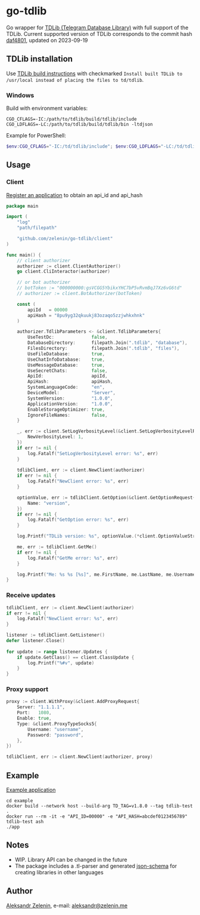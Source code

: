 # go-tdlib

Go wrapper for [TDLib (Telegram Database Library)](https://github.com/tdlib/td) with full support of the TDLib.
Current supported version of TDLib corresponds to the commit hash [daf4801](https://github.com/tdlib/td/commit/daf480138d482e7970f6d7a681d778a98f11fdd2), updated on 2023-09-19

## TDLib installation

Use [TDLib build instructions](https://tdlib.github.io/td/build.html) with checkmarked `Install built TDLib to /usr/local instead of placing the files to td/tdlib`.

### Windows

Build with environment variables:

```
CGO_CFLAGS=-IC:/path/to/tdlib/build/tdlib/include
CGO_LDFLAGS=-LC:/path/to/tdlib/build/tdlib/bin -ltdjson
```

Example for PowerShell:

```powershell
$env:CGO_CFLAGS="-IC:/td/tdlib/include"; $env:CGO_LDFLAGS="-LC:/td/tdlib/bin -ltdjson"; go build -trimpath -ldflags="-s -w" -o demo.exe .\cmd\demo.go
```

## Usage

### Client

[Register an application](https://my.telegram.org/apps) to obtain an api_id and api_hash 

```go
package main

import (
    "log"
    "path/filepath"

    "github.com/zelenin/go-tdlib/client"
)

func main() {
    // client authorizer
    authorizer := client.ClientAuthorizer()
    go client.CliInteractor(authorizer)

    // or bot authorizer
    // botToken := "000000000:gsVCGG5YbikxYHC7bP5vRvmBqJ7Xz6vG6td"
    // authorizer := client.BotAuthorizer(botToken)

    const (
        apiId   = 00000
        apiHash = "8pu9yg32qkuukj83ozaqo5zzjwhkxhnk"
    )

    authorizer.TdlibParameters <- &client.TdlibParameters{
        UseTestDc:              false,
        DatabaseDirectory:      filepath.Join(".tdlib", "database"),
        FilesDirectory:         filepath.Join(".tdlib", "files"),
        UseFileDatabase:        true,
        UseChatInfoDatabase:    true,
        UseMessageDatabase:     true,
        UseSecretChats:         false,
        ApiId:                  apiId,
        ApiHash:                apiHash,
        SystemLanguageCode:     "en",
        DeviceModel:            "Server",
        SystemVersion:          "1.0.0",
        ApplicationVersion:     "1.0.0",
        EnableStorageOptimizer: true,
        IgnoreFileNames:        false,
    }

	_, err := client.SetLogVerbosityLevel(&client.SetLogVerbosityLevelRequest{
		NewVerbosityLevel: 1,
	})
	if err != nil {
		log.Fatalf("SetLogVerbosityLevel error: %s", err)
	}
	
    tdlibClient, err := client.NewClient(authorizer)
    if err != nil {
        log.Fatalf("NewClient error: %s", err)
    }

    optionValue, err := tdlibClient.GetOption(&client.GetOptionRequest{
        Name: "version",
    })
    if err != nil {
        log.Fatalf("GetOption error: %s", err)
    }

    log.Printf("TDLib version: %s", optionValue.(*client.OptionValueString).Value)

    me, err := tdlibClient.GetMe()
    if err != nil {
        log.Fatalf("GetMe error: %s", err)
    }

    log.Printf("Me: %s %s [%s]", me.FirstName, me.LastName, me.Username)
}

```

### Receive updates

```go
tdlibClient, err := client.NewClient(authorizer)
if err != nil {
    log.Fatalf("NewClient error: %s", err)
}

listener := tdlibClient.GetListener()
defer listener.Close()
 
for update := range listener.Updates {
    if update.GetClass() == client.ClassUpdate {
        log.Printf("%#v", update)
    }
}
```

### Proxy support

```go
proxy := client.WithProxy(&client.AddProxyRequest{
    Server: "1.1.1.1",
    Port:   1080,
    Enable: true,
    Type: &client.ProxyTypeSocks5{
        Username: "username",
        Password: "password",
    },
})

tdlibClient, err := client.NewClient(authorizer, proxy)

```

## Example

[Example application](https://github.com/zelenin/go-tdlib/tree/master/example)

```
cd example
docker build --network host --build-arg TD_TAG=v1.8.0 --tag tdlib-test .
docker run --rm -it -e "API_ID=00000" -e "API_HASH=abcdef0123456789" tdlib-test ash
./app
```

## Notes

* WIP. Library API can be changed in the future
* The package includes a .tl-parser and generated [json-schema](https://github.com/zelenin/go-tdlib/tree/master/data) for creating libraries in other languages

## Author

[Aleksandr Zelenin](https://github.com/zelenin/), e-mail: [aleksandr@zelenin.me](mailto:aleksandr@zelenin.me)
